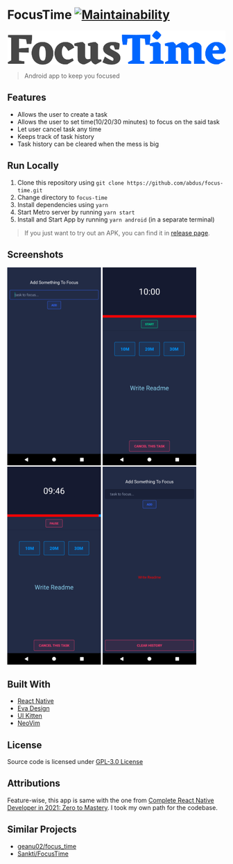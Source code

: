 # FocusTime [![Maintainability](https://api.codeclimate.com/v1/badges/efe8a37aa55d1ef4b42e/maintainability)](https://codeclimate.com/github/abdus/focus-time/maintainability)

![logo](./docs/logo.png)

> Android app to keep you focused

## Features

- Allows the user to create a task
- Allows the user to set time(10/20/30 minutes) to focus on the said task
- Let user cancel task any time
- Keeps track of task history
- Task history can be cleared when the mess is big

## Run Locally

1. Clone this repository using `git clone https://github.com/abdus/focus-time.git`
2. Change directory to `focus-time`
3. Install dependencies using `yarn`
4. Start Metro server by running `yarn start`
5. Install and Start App by running `yarn android` (in a separate terminal)

> If you just want to try out an APK, you can find it in [release page](https://github.com/abdus/focus-time/releases/tag/v0.0.1-alpha).

## Screenshots

![Screenshot_1614188576.png](./docs/Screenshot_1614188576.png)
![Screenshot_1614188590.png](./docs/Screenshot_1614188590.png)
![Screenshot_1614188608.png](./docs/Screenshot_1614188608.png)
![Screenshot_1614188613.png](./docs/Screenshot_1614188613.png)

## Built With

- [React Native](https://reactnative.dev/)
- [Eva Design](https://eva.design/)
- [UI Kitten](https://akveo.github.io/react-native-ui-kitten/)
- [NeoVim](https://neovim.io)

## License

Source code is licensed under [GPL-3.0 License](https://github.com/abdus/focus-time/blob/main/LICENSE)

## Attributions

Feature-wise, this app is same with the one from [Complete React Native Developer in 2021: Zero to Mastery](https://academy.zerotomastery.io/courses/1050496).
I took my own path for the codebase.

## Similar Projects

- [geanu02/focus_time](https://github.com/geanu02/focus_time/)
- [Sankti/FocusTime](https://github.com/Sankti/FocusTime)
